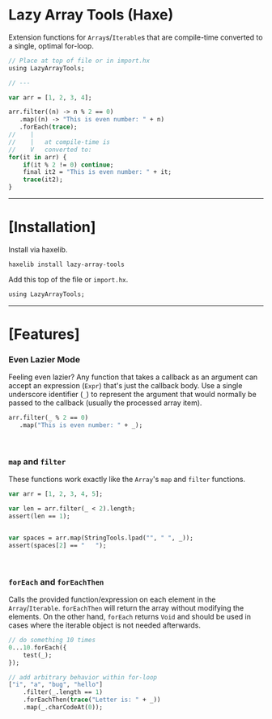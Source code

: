 # Lazy Array Tools (Haxe)
Extension functions for `Array`s/`Iterable`s that are compile-time converted to a single, optimal for-loop.

```haxe
// Place at top of file or in import.hx
using LazyArrayTools;

// ---

var arr = [1, 2, 3, 4];

arr.filter((n) -> n % 2 == 0)
   .map((n) -> "This is even number: " + n)
   .forEach(trace);
//    |
//    |   at compile-time is
//    V   converted to:
for(it in arr) {
    if(it % 2 != 0) continue;
    final it2 = "This is even number: " + it;
    trace(it2);
}
```

---

# [Installation]
Install via haxelib.
```
haxelib install lazy-array-tools
```

Add this top of the file or `import.hx`.
```haxe
using LazyArrayTools;
```

---

# [Features]

### Even Lazier Mode

Feeling even lazier? Any function that takes a callback as an argument can accept an expression (`Expr`) that's just the callback body. Use a single underscore identifier (`_`) to represent the argument that would normally be passed to the callback (usually the processed array item).
```haxe
arr.filter(_ % 2 == 0)
   .map("This is even number: " + _);
```

&nbsp;

### `map` and `filter`

These functions work exactly like the `Array`'s `map` and `filter` functions.
```haxe
var arr = [1, 2, 3, 4, 5];

var len = arr.filter(_ < 2).length;
assert(len == 1);


var spaces = arr.map(StringTools.lpad("", " ", _));
assert(spaces[2] == "   ");
```

&nbsp;

### `forEach` and `forEachThen`

Calls the provided function/expression on each element in the `Array`/`Iterable`. `forEachThen` will return the array without modifying the elements. On the other hand, `forEach` returns `Void` and should be used in cases where the iterable object is not needed afterwards.
```haxe
// do something 10 times
0...10.forEach({
    test(_);
});

// add arbitrary behavior within for-loop
["i", "a", "bug", "hello"]
    .filter(_.length == 1)
    .forEachThen(trace("Letter is: " + _))
    .map(_.charCodeAt(0));
```

&nbsp;
